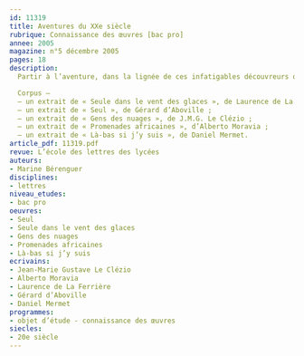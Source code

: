 ```yaml
---
id: 11319
title: Aventures du XXe siècle
rubrique: Connaissance des œuvres [bac pro]
annee: 2005
magazine: n°5 décembre 2005
pages: 18
description: 
  Partir à l’aventure, dans la lignée de ces infatigables découvreurs qu’ont été Colomb, Cook, Cartier et autres explorateurs intrépides, voilà un parcours qui devrait réveiller chez les adolescents le goût du dépassement de soi… Aujourd’hui, dans un monde quadrillé et saturé de réseaux, quelle forme peut encore prendre l’aventure ? C’est ce que cet article propose de découvrir à travers un groupement de cinq extraits d’œuvres contemporaines, pour une classe de bac professionnel. Il commence par deux témoignages d’aventuriers de l’extrême – Laurence de La Ferrière et Gérard d’Aboville –, qui restituent les difficultés physiques et psychologiques de leurs expériences que les élèves pourront aisément repérer. Puis il continue par deux extraits d’auteurs, qui, au hasard de leur vie, ont été confrontés à des situations extrêmes, J.-M. G. Le Clézio dans le désert et Alberto Moravia en Afrique. Comment l’expérience personnelle devient-elle alors réflexion sur les hommes et sur la vie ? Enfin, l’article se clôt sur un témoignage de Daniel Mermet qui montre que les mots sont en eux-mêmes porteurs d’une aventure.

  Corpus – 
  – un extrait de « Seule dans le vent des glaces », de Laurence de La Ferrière ;
  – un extrait de « Seul », de Gérard d’Aboville ;
  – un extrait de « Gens des nuages », de J.M.G. Le Clézio ;
  – un extrait de « Promenades africaines », d’Alberto Moravia ;
  – un extrait de « Là-bas si j’y suis », de Daniel Mermet.
article_pdf: 11319.pdf
revue: L’école des lettres des lycées
auteurs:
- Marine Bérenguer
disciplines:
- lettres
niveau_etudes:
- bac pro
oeuvres:
- Seul
- Seule dans le vent des glaces
- Gens des nuages
- Promenades africaines
- Là-bas si j’y suis
ecrivains:
- Jean-Marie Gustave Le Clézio
- Alberto Moravia
- Laurence de La Ferrière
- Gérard d’Aboville
- Daniel Mermet
programmes:
- objet d’étude - connaissance des œuvres
siecles:
- 20e siècle
---
```


